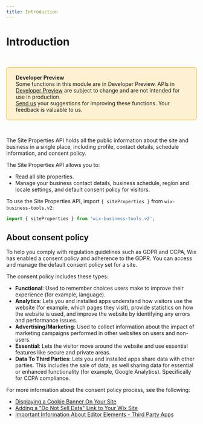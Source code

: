 ```yaml
---
title: Introduction
---
```


# Introduction

&nbsp;

<div style="background-color: #FEF1D1; padding: 18px 24px; border-radius: 6px; border: 1px solid #FDB10C; box-sizing: border-box; display: inline-block">
    <b>Developer Preview</b>
    <br/>
    <span>Some functions in this module are in Developer Preview. APIs in <a href="https://www.wix.com/velo/reference/api-overview/developer-preview"> Developer Preview</a> are subject to change and are not intended for use in production.<br/><a href="mailto:velo-preview-feedback@wix.com">Send us</a> your suggestions for improving these functions. Your feedback is valuable to us.</span>
</div>

&nbsp;

The Site Properties API
holds all the public information about the site and business in a single place,
including profile, contact details, schedule information, and consent policy.

The Site Properties API allows you to:

- Read all site properties.
- Manage your business contact details, business schedule,
  region and locale settings, and default consent policy for visitors.

To use the Site Properties API,
import `{ siteProperties }` from `wix-business-tools.v2`:

```js
import { siteProperties } from 'wix-business-tools.v2';
```

## About consent policy

To help you comply with regulation guidelines such as GDPR and CCPA,
Wix has enabled a consent policy and adherence to the GDPR.
You can access and manage the default consent policy set for a site.

The consent policy includes these types:

- **Functional**:
  Used to remember choices users make to improve their experience
  (for example, language).
- **Analytics**:
  Lets you and installed apps understand how visitors use the website
  (for example, which pages they visit),
  provide statistics on how the website is used,
  and improve the website by identifying any errors and performance issues.
- **Advertising/Marketing**:
  Used to collect information about the impact of marketing campaigns
  performed in other websites on users and non-users.
- **Essential**:
  Lets the visitor move around the website
  and use essential features like secure and private areas.
- **Data To Third Parties**:
  Lets you and installed apps share data with other parties.
  This includes the sale of data,
  as well sharing data for essential or enhanced functionality
  (for example, Google Analytics).
  Specifically for CCPA compliance.

For more information about the consent policy process, see the following:

- [Displaying a Cookie Banner On Your Site](https://support.wix.com/en/article/displaying-a-cookie-banner-on-your-site)
- [Adding a "Do Not Sell Data" Link to Your Wix Site](https://support.wix.com/en/article/adding-a-do-not-sell-data-link-to-your-wix-site)
- [Important Information About Editor Elements - Third Party Apps](https://support.wix.com/en/article/important-information-about-editor-elements-third-party-apps-custom-code-and-the-cookie-banner#third-party-apps)